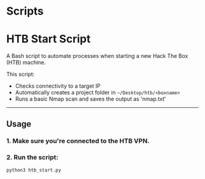 # Scripts

# HTB Start Script 

A Bash script to automate processes when starting a new Hack The Box (HTB) machine.

This script:
- Checks connectivity to a target IP
- Automatically creates a project folder in `~/Desktop/htb/<boxname>`
- Runs a basic Nmap scan and saves the output as 'nmap.txt'

---

## Usage

### 1. Make sure you're connected to the HTB VPN.

### 2. Run the script:

```bash
python3 htb_start.py
